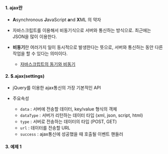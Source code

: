 
#### 1. ajax란

- **A**synchronous **J**avaScript **a**nd **X**ML 의 약자

- 자바스크립트를 이용해서 비동기식으로 서버와 통신하는 방식으로. 최근에는 JSON을 많이 이용한다.

- **비동기**란 여러가지 일이 동시적으로 발생한다는 뜻으로, 서버와 통신하는 동안 다른 작업을 할 수 있다는 의미이다.
	- [자바스크립트의 동기와 비동기](https://inpa.tistory.com/entry/%F0%9F%8C%90-js-async)


#### 2. **$.ajax(settings)**

- jQuery를 이용한 ajax통신의 가장 기본적인 API

- 주요속성
    - `data` : 서버에 전송할 데이터, key/value 형식의 객체
    - `dataType` : 서버가 리턴하는 데이터 타입 (xml, json, script, html)
    - `type` : 서버로 전송하는 데이터의 타입 (POST, GET)
    - `url` : 데이터를 전송할 URL
    - `success` : ajax통신에 성공했을 때 호출될 이벤트 핸들러


#### 3. 예제 1
